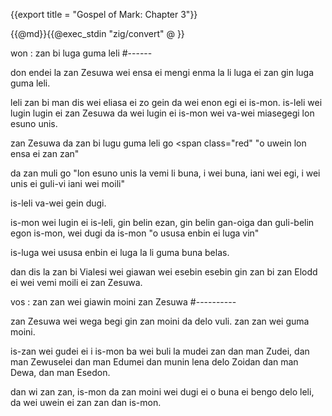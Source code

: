 {{export title = "Gospel of Mark:  Chapter 3"}}

{{@md}}{{@exec_stdin "zig/convert" @ }}

won : zan bi luga guma leli
#------

don endei la zan Zesuwa wei ensa ei mengi enma la li luga ei zan gin luga guma leli.

leli zan bi man dis wei eliasa ei zo gein da wei enon egi ei is-mon. is-leli wei lugin lugin ei zan Zesuwa da wei lugin ei is-mon wei va-wei miasegegi lon esuno unis.

zan Zesuwa da zan bi lugu guma leli go <span class="red" "o uwein lon ensa ei zan zan"</span>

da zan muli go <span class="red">"lon esuno unis la vemi li buna, i wei buna, iani wei egi, i wei unis ei guli-vi iani wei moili"</span>

is-leli va-wei gein dugi.

is-mon wei lugin ei is-leli, gin belin ezan, gin belin gan-oiga dan guli-belin egon is-mon, wei dugi da is-mon <span class="red">"o ususa enbin ei luga vin"</span>

is-luga wei ususa enbin ei luga la li guma buna belas.

dan dis la zan bi Vialesi wei giawan wei esebin esebin gin zan bi zan Elodd ei wei vemi moili ei zan Zesuwa.

vos : zan zan wei giawin moini zan Zesuwa
#----------

zan Zesuwa wei wega begi gin zan moini da delo vuli. zan zan wei guma moini.

is-zan wei gudei ei i is-mon ba wei buli la mudei zan dan man Zudei, dan man Zewuselei dan man Edumei dan munin lena delo Zoidan dan man Dewa, dan man Esedon.

dan wi zan zan, is-mon da zan moini wei dugi ei o buna ei bengo delo leli, da wei uwein ei zan zan dan is-mon.




